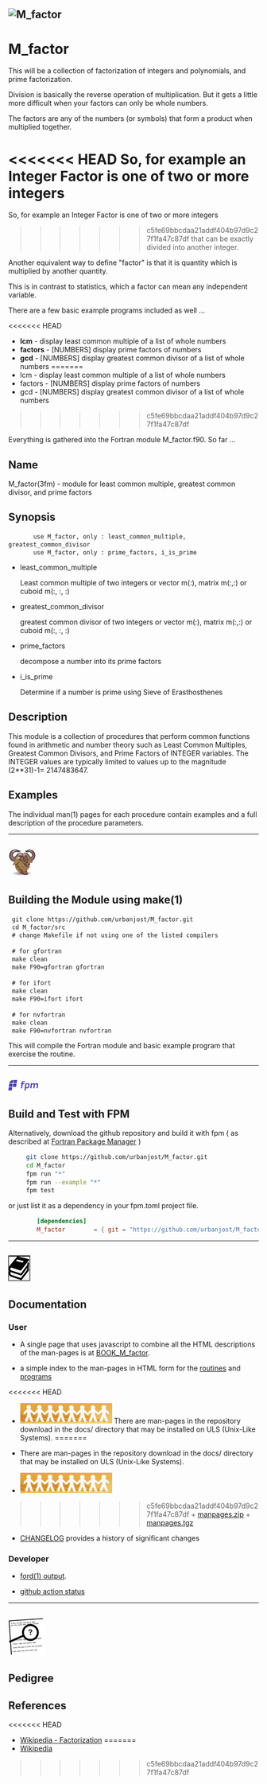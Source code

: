 ## ![M_factor](docs/images/factor.gif)
# M_factor

This will be a collection of factorization of integers and polynomials,
and prime factorization.

Division is basically the reverse operation of multiplication. But it
gets a little more difficult when your factors can only be whole numbers.

The factors are any of the numbers (or symbols) that form a product when
multiplied together.

<<<<<<< HEAD
So, for example an **Integer Factor** is one of two or more integers
=======
So, for example an Integer Factor is one of two or more integers
>>>>>>> c5fe69bbcdaa21addf404b97d9c27f1fa47c87df
that can be exactly divided into another integer.

Another equivalent way to define "factor" is that it is quantity which
is multiplied by another quantity.

This is in contrast to statistics, which a factor can mean any independent
variable.

There are a few basic example programs included as well ...

<<<<<<< HEAD
+ **lcm**        -  display least common multiple of a list of whole numbers
+ **factors**    - [NUMBERS] display prime factors of numbers
+ **gcd**        - [NUMBERS] display greatest common divisor of a list of whole numbers
=======
+ lcm        -  display least common multiple of a list of whole numbers
+ factors    - [NUMBERS] display prime factors of numbers
+ gcd        - [NUMBERS] display greatest common divisor of a list of whole numbers
>>>>>>> c5fe69bbcdaa21addf404b97d9c27f1fa47c87df

Everything is gathered into the Fortran module M_factor.f90. So far ...

## Name
  M_factor(3fm) - module for least common multiple, greatest
  common divisor, and prime factors

## Synopsis
```text
       use M_factor, only : least_common_multiple, greatest_common_divisor
       use M_factor, only : prime_factors, i_is_prime
```
+ least_common_multiple

    Least common multiple of two integers or vector m(:), matrix m(:,:)
    or cuboid m(:, :, :)

+ greatest_common_divisor

    greatest common divisor of two integers or vector m(:), matrix m(:,:)
    or cuboid m(:, :, :)

+ prime_factors

    decompose a number into its prime factors

+ i_is_prime

    Determine if a number is prime using Sieve of Erasthosthenes

## Description
  This module is a collection of procedures that perform common functions
  found in arithmetic and number theory such as Least Common Multiples,
  Greatest Common Divisors, and Prime Factors of INTEGER variables.  The
  INTEGER values are typically limited to values up to the magnitude
  (2**31)-1= 2147483647.

## Examples
  The individual man(1) pages for each procedure contain examples and a full
  description of the procedure parameters.

---
![gmake](docs/images/gnu.gif)
---
## Building the Module using make(1)
     git clone https://github.com/urbanjost/M_factor.git
     cd M_factor/src
     # change Makefile if not using one of the listed compilers
     
     # for gfortran
     make clean
     make F90=gfortran gfortran
     
     # for ifort
     make clean
     make F90=ifort ifort

     # for nvfortran
     make clean
     make F90=nvfortran nvfortran

This will compile the Fortran module and basic example
program that exercise the routine.

---
![-](docs/images/fpm_logo.gif)
---
## Build and Test with FPM

   Alternatively, download the github repository and build it with
   fpm ( as described at [Fortran Package Manager](https://github.com/fortran-lang/fpm) )

   ```bash
        git clone https://github.com/urbanjost/M_factor.git
        cd M_factor
        fpm run "*"
        fpm run --example "*"
        fpm test
   ```

   or just list it as a dependency in your fpm.toml project file.

```toml
        [dependencies]
        M_factor        = { git = "https://github.com/urbanjost/M_factor.git" }
```
---
![docs](docs/images/docs.gif)
---
## Documentation

### User
   - A single page that uses javascript to combine all the HTML
     descriptions of the man-pages is at 
     [BOOK_M_factor](https://urbanjost.github.io/M_factor/BOOK_M_factor.html).

   - a simple index to the man-pages in HTML form for the
   [routines](https://urbanjost.github.io/M_factor/man3.html) 
   and [programs](https://urbanjost.github.io/M_factor/man1.html) 

<<<<<<< HEAD

   - ![man-pages](docs/images/manpages.gif)
     There are man-pages in the repository download in the docs/ directory
     that may be installed on ULS (Unix-Like Systems).
=======
   - There are man-pages in the repository download in the docs/ directory
     that may be installed on ULS (Unix-Like Systems).

   - ![man-pages](docs/images/manpages.gif)
>>>>>>> c5fe69bbcdaa21addf404b97d9c27f1fa47c87df
      + [manpages.zip](https://urbanjost.github.io/M_factor/manpages.zip)
      + [manpages.tgz](https://urbanjost.github.io/M_factor/manpages.tgz)

   - [CHANGELOG](docs/CHANGELOG.md) provides a history of significant changes

### Developer
   - [ford(1) output](https://urbanjost.github.io/M_factor/fpm-ford/index.html).
<!--
   - [doxygen(1) output](https://urbanjost.github.io/M_factor/doxygen_out/html/index.html).
-->
   - [github action status](docs/STATUS.md) 
---
![-](docs/images/ref.gif)
---
## Pedigree

## References

<<<<<<< HEAD
   * [Wikipedia - Factorization](https://en.wikipedia.org/wiki/Factorization)
=======
   * [Wikipedia](https://en.wikipedia.org/wiki/Factorization)
>>>>>>> c5fe69bbcdaa21addf404b97d9c27f1fa47c87df
